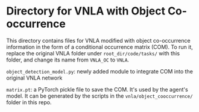 # Directory for VNLA with Object Co-occurrence

This directory contains files for VNLA modified with object co-occurrence information in the form of a conditional occurrence matrix (COM). To run it, replace the original VNLA folder under `root_dir/code/tasks/` with this folder, and change its name from `VNLA_OC` to `VNLA`.

`object_detection_model.py`: newly added module to integrate COM into the original VNLA network

`matrix.pt`: a PyTorch pickle file to save the COM. It's used by the agent's model. It can be generated by the scripts in the `vnla/object_cooccurrence/` folder in this repo.